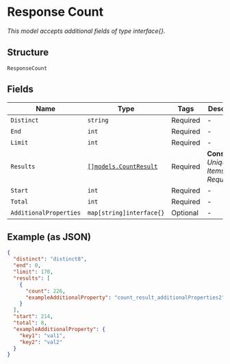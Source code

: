 
# Response Count

*This model accepts additional fields of type interface{}.*

## Structure

`ResponseCount`

## Fields

| Name | Type | Tags | Description |
|  --- | --- | --- | --- |
| `Distinct` | `string` | Required | - |
| `End` | `int` | Required | - |
| `Limit` | `int` | Required | - |
| `Results` | [`[]models.CountResult`](../../doc/models/count-result.md) | Required | **Constraints**: *Unique Items Required* |
| `Start` | `int` | Required | - |
| `Total` | `int` | Required | - |
| `AdditionalProperties` | `map[string]interface{}` | Optional | - |

## Example (as JSON)

```json
{
  "distinct": "distinct8",
  "end": 0,
  "limit": 170,
  "results": [
    {
      "count": 226,
      "exampleAdditionalProperty": "count_result_additionalProperties2"
    }
  ],
  "start": 214,
  "total": 8,
  "exampleAdditionalProperty": {
    "key1": "val1",
    "key2": "val2"
  }
}
```


